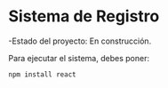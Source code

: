 <h1>Sistema de Registro</h1>

-Estado del proyecto: En construcción. 

Para ejecutar el sistema, debes poner: 

```npm install react```
